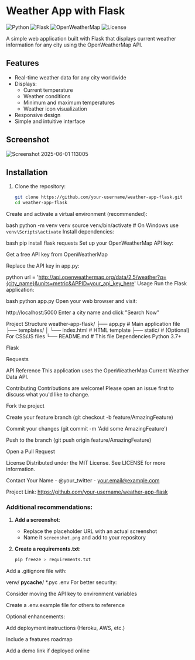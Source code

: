 # Weather App with Flask

![Python](https://img.shields.io/badge/python-3.7+-blue.svg)
![Flask](https://img.shields.io/badge/flask-2.0+-green.svg)
![OpenWeatherMap](https://img.shields.io/badge/API-OpenWeatherMap-yellow.svg)
![License](https://img.shields.io/badge/license-MIT-orange.svg)

A simple web application built with Flask that displays current weather information for any city using the OpenWeatherMap API.

## Features

- Real-time weather data for any city worldwide
- Displays:
  - Current temperature
  - Weather conditions
  - Minimum and maximum temperatures
  - Weather icon visualization
- Responsive design
- Simple and intuitive interface

## Screenshot

![Screenshot 2025-06-01 113005](https://github.com/user-attachments/assets/b209bc43-0330-4d92-a608-451106eee49a)


## Installation

1. Clone the repository:
   ```bash
   git clone https://github.com/your-username/weather-app-flask.git
   cd weather-app-flask
Create and activate a virtual environment (recommended):

bash
python -m venv venv
source venv/bin/activate  # On Windows use `venv\Scripts\activate`
Install dependencies:

bash
pip install flask requests
Set up your OpenWeatherMap API key:

Get a free API key from OpenWeatherMap

Replace the API key in app.py:

python
url = 'http://api.openweathermap.org/data/2.5/weather?q={city_name}&units=metric&APPID=your_api_key_here'
Usage
Run the Flask application:

bash
python app.py
Open your web browser and visit:

http://localhost:5000
Enter a city name and click "Search Now"

Project Structure
weather-app-flask/
├── app.py                # Main application file
├── templates/
│   └── index.html        # HTML template
├── static/               # (Optional) For CSS/JS files
└── README.md             # This file
Dependencies
Python 3.7+

Flask

Requests

API Reference
This application uses the OpenWeatherMap Current Weather Data API.

Contributing
Contributions are welcome! Please open an issue first to discuss what you'd like to change.

Fork the project

Create your feature branch (git checkout -b feature/AmazingFeature)

Commit your changes (git commit -m 'Add some AmazingFeature')

Push to the branch (git push origin feature/AmazingFeature)

Open a Pull Request

License
Distributed under the MIT License. See LICENSE for more information.

Contact
Your Name - @your_twitter - your.email@example.com

Project Link: https://github.com/your-username/weather-app-flask


### Additional recommendations:

1. **Add a screenshot**:
   - Replace the placeholder URL with an actual screenshot
   - Name it `screenshot.png` and add to your repository

2. **Create a requirements.txt**:
   ```bash
   pip freeze > requirements.txt
Add a .gitignore file with:

venv/
__pycache__/
*.pyc
.env
For better security:

Consider moving the API key to environment variables

Create a .env.example file for others to reference

Optional enhancements:

Add deployment instructions (Heroku, AWS, etc.)

Include a features roadmap

Add a demo link if deployed online
